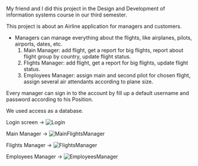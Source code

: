 My friend and I did this project in the Design and Development of information systems course in our third semester.

This project is about an Airline application for managers and customers.
- Managers can manage everything about the flights, like airplanes, pilots, airports, dates, etc.
  1) Main Manager: add flight, get a report for big flights, report about flight group by country, update flight status.
  2) Flights Manager: add flight, get a report for big flights, update flight status.
  3) Employees Manager: assign main and second pilot for chosen flight, assign several air attendants according to plane size.

Every manager can sign in to the account by fill up a default username and password according to his Position.

We used access as a database.


Login screen -> ![Login](https://user-images.githubusercontent.com/110395806/187702099-ce924cb2-6ae5-470e-89be-c18bd3790af5.png)

Main Manager -> 
![MainFlightsManager](https://user-images.githubusercontent.com/110395806/187702679-e196d13a-12f3-4527-b175-065fa059aa02.png)

Flights Manager -> ![FlightsManager](https://user-images.githubusercontent.com/110395806/187702745-654eb810-59bc-4d7d-8426-20d45e954121.png)

Employees Manager -> ![EmployeesManager](https://user-images.githubusercontent.com/110395806/187702799-e692eb58-7673-4f7c-8187-1bfab0709651.png)
